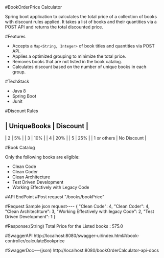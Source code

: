 #BookOrderPrice Calculator 

Spring boot application to calculates the total price of a collection of books with discount rules applied. 
It takes a list of books and their quantities via a POST API and returns the total discounted price.


#Features

- Accepts a `Map<String, Integer>` of book titles and quantities via POST API.
- Applies a optimized grouping to minimize the total price.
- Removes books that are not listed in the book catalog.
- Calculates discount based on the number of unique books in each group.


#TechStack

- Java 8
- Spring Boot
- Junit


#Discount Rules

|       UniqueBooks     |  Discount    |
------------------------------------
| 2                     | 5%           |
| 3                     | 10%          |
| 4                     | 20%          |
| 5                     | 25%          |
| 1 or others           | No Discount  |


#Book Catalog

Only the following books are eligible:

- Clean Code
- Clean Coder
- Clean Architecture
- Test Driven Development
- Working Effectively with Legacy Code


#API EndPoint
#Post request "/books/bookPrice"

#Request
Sample json request----
{
  "Clean Code": 4,
  "Clean Coder": 4,
  "Clean Architechture": 3,
  "Working Effectively with legacy Code": 2,
  "Test Driven Development": 1
}

#Response:(String)
Total Price for the Listed books : 575.0

#SwaggerAPI
http://localhost:8080/swagger-ui/index.html#/book-controller/calculateBookprice

#SwaggerDoc---(json)
http://localhost:8080/bookOrderCalculator-api-docs
